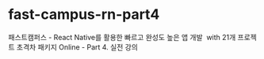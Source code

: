 # fast-campus-rn-part4
패스트캠퍼스 - React Native를 활용한 빠르고 완성도 높은 앱 개발  with 21개 프로젝트 초격차 패키지 Online - Part 4. 실전 강의
